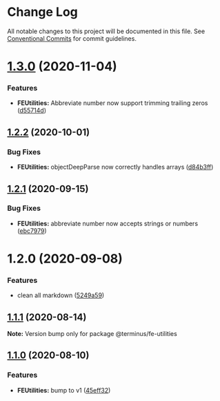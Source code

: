 # Change Log

All notable changes to this project will be documented in this file.
See [Conventional Commits](https://conventionalcommits.org) for commit guidelines.

# [1.3.0](https://github.com/GetTerminus/terminus-oss/compare/@terminus/fe-utilities@1.2.2...@terminus/fe-utilities@1.3.0) (2020-11-04)


### Features

* **FEUtilities:** Abbreviate number now support trimming trailing zeros ([d55714d](https://github.com/GetTerminus/terminus-oss/commit/d55714dbb64815705df09a06966e1c3296db7da4))





## [1.2.2](https://github.com/GetTerminus/terminus-oss/compare/@terminus/fe-utilities@1.2.1...@terminus/fe-utilities@1.2.2) (2020-10-01)


### Bug Fixes

* **FEUtilities:** objectDeepParse now correctly handles arrays ([d84b3ff](https://github.com/GetTerminus/terminus-oss/commit/d84b3ffd070cec902c60fb438defb3b147b7be1d))





## [1.2.1](https://github.com/GetTerminus/terminus-oss/compare/@terminus/fe-utilities@1.2.0...@terminus/fe-utilities@1.2.1) (2020-09-15)


### Bug Fixes

* **FEUtilities:** abbreviate number now accepts strings or numbers ([ebc7979](https://github.com/GetTerminus/terminus-oss/commit/ebc7979c8e5ca2d51e8570022798e41599baab8a))





# 1.2.0 (2020-09-08)


### Features

* clean all markdown ([5249a59](https://github.com/GetTerminus/terminus-oss/commit/5249a59486be63b6d9a0be7a801defb9b6adcedc))





## [1.1.1](https://github.com/GetTerminus/terminus-oss/compare/@terminus/fe-utilities@1.1.0...@terminus/fe-utilities@1.1.1) (2020-08-14)

**Note:** Version bump only for package @terminus/fe-utilities

## [1.1.0](https://github.com/GetTerminus/terminus-oss/compare/@terminus/fe-utilities@0.3.0...@terminus/fe-utilities@1.1.0) (2020-08-10)

### Features

* **FEUtilities:** bump to v1 ([45eff32](https://github.com/GetTerminus/terminus-oss/commit/45eff32feb4914693991552d658ddfcaeadac7a9))
